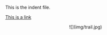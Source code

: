 This is the indent file.

<!-- You can use either markdown or html -->

[This is a link](https://www.mckinsey.com/careers/search-jobs/jobs/data-scientist-4000210002)

<center>
	![](img/trail.jpg)
</center>